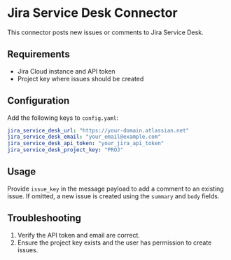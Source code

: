# Jira Service Desk Connector

This connector posts new issues or comments to Jira Service Desk.

## Requirements

- Jira Cloud instance and API token
- Project key where issues should be created

## Configuration

Add the following keys to `config.yaml`:

```yaml
jira_service_desk_url: "https://your-domain.atlassian.net"
jira_service_desk_email: "your_email@example.com"
jira_service_desk_api_token: "your_jira_api_token"
jira_service_desk_project_key: "PROJ"
```

## Usage

Provide `issue_key` in the message payload to add a comment to an existing issue.
If omitted, a new issue is created using the `summary` and `body` fields.

## Troubleshooting

1. Verify the API token and email are correct.
2. Ensure the project key exists and the user has permission to create issues.
